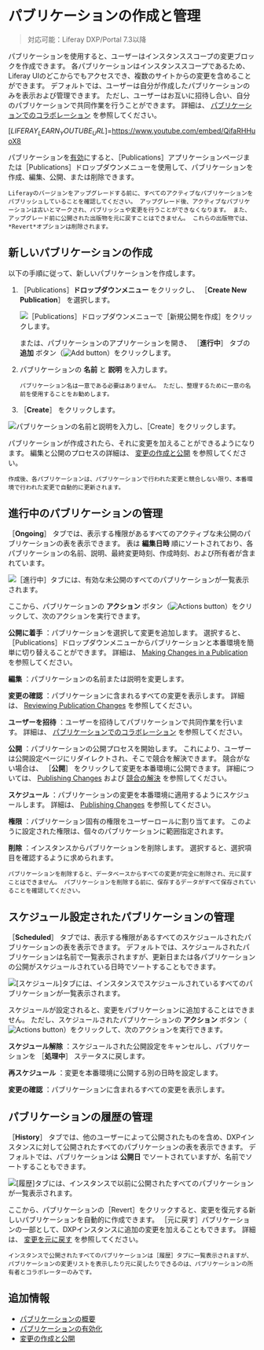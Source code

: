 # パブリケーションの作成と管理

> 対応可能：Liferay DXP/Portal 7.3以降

パブリケーションを使用すると、ユーザーはインスタンススコープの変更ブロックを作成できます。 各パブリケーションはインスタンススコープであるため、Liferay UIのどこからでもアクセスでき、複数のサイトからの変更を含めることができます。 デフォルトでは、ユーザーは自分が作成したパブリケーションのみを表示および管理できます。 ただし、ユーザーはお互いに招待し合い、自分のパブリケーションで共同作業を行うことができます。 詳細は、 [パブリケーションでのコラボレーション](./collaborating-on-publications.md) を参照してください。

[$LIFERAY_LEARN_YOUTUBE_URL$]=https://www.youtube.com/embed/QifaRHHuoX8

パブリケーションを[有効](./enabling-publications.md)にすると、［Publications］アプリケーションページまたは［Publications］ドロップダウンメニューを使用して、パブリケーションを作成、編集、公開、または削除できます。

```{important}
Liferayのバージョンをアップグレードする前に、すべてのアクティブなパブリケーションをパブリッシュしていることを確認してください。 アップグレード後、アクティブなパブリケーションは古いとマークされ、パブリッシュや変更を行うことができなくなります。 また、アップグレード前に公開された出版物を元に戻すことはできません。 これらの出版物では、*Revert*オプションは削除されます。
```

## 新しいパブリケーションの作成

以下の手順に従って、新しいパブリケーションを作成します。

1. ［Publications］**ドロップダウンメニュー** をクリックし、 ［**Create New Publication**］ を選択します。

   ![［Publications］ドロップダウンメニューで［新規公開を作成］をクリックします。](./creating-and-managing-publications/images/01.png)

   または、パブリケーションのアプリケーションを開き、 ［**進行中**］ タブの **追加** ボタン（![Add button](../../../images/icon-add.png)）をクリックします。

1. パブリケーションの **名前** と **説明** を入力します。

   ```{note}
   パブリケーション名は一意である必要はありません。 ただし、整理するために一意の名前を使用することをお勧めします。
   ```

1. ［**Create**］ をクリックします。

![パブリケーションの名前と説明を入力し、［Create］をクリックします。](./creating-and-managing-publications/images/02.png)

パブリケーションが作成されたら、それに変更を加えることができるようになります。 編集と公開のプロセスの詳細は、 [変更の作成と公開](./making-and-publishing-changes.md) を参照してください。

```{note}
作成後、各パブリケーションは、パブリケーションで行われた変更と競合しない限り、本番環境で行われた変更で自動的に更新されます。
```

## 進行中のパブリケーションの管理

［**Ongoing**］ タブでは、表示する権限があるすべてのアクティブな未公開のパブリケーションの表を表示できます。 表は **編集日時** 順にソートされており、各パブリケーションの名前、説明、最終変更時刻、作成時刻、および所有者が含まれています。

![［進行中］タブには、有効な未公開のすべてのパブリケーションが一覧表示されます。](./creating-and-managing-publications/images/03.png)

ここから、パブリケーションの **アクション** ボタン（![Actions button](../../../images/icon-actions.png)）をクリックして、次のアクションを実行できます。

**公開に着手** ：パブリケーションを選択して変更を追加します。 選択すると、［Publications］ドロップダウンメニューからパブリケーションと本番環境を簡単に切り替えることができます。 詳細は、 [Making Changes in a Publication](./making-and-publishing-changes.md#making-changes-in-a-publication) を参照してください。

**編集** ：パブリケーションの名前または説明を変更します。

**変更の確認** ：パブリケーションに含まれるすべての変更を表示します。 詳細は、 [Reviewing Publication Changes](./making-and-publishing-changes.md#reviewing-publication-changes) を参照してください。

**ユーザーを招待** ：ユーザーを招待してパブリケーションで共同作業を行います。 詳細は、 [パブリケーションでのコラボレーション](./collaborating-on-publications.md) を参照してください。

**公開** ：パブリケーションの公開プロセスを開始します。 これにより、ユーザーは公開設定ページにリダイレクトされ、そこで競合を解決できます。 競合がない場合は、 ［**公開**］ をクリックして変更を本番環境に公開できます。 詳細については、 [Publishing Changes](./making-and-publishing-changes.md#publishing-changes) および [競合の解決](./resolving-conflicts.md) を参照してください。

**スケジュール** ：パブリケーションの変更を本番環境に適用するようにスケジュールします。 詳細は、 [Publishing Changes](./making-and-publishing-changes.md#publishing-changes) を参照してください。

**権限** ：パブリケーション固有の権限をユーザーロールに割り当てます。 このように設定された権限は、個々のパブリケーションに範囲指定されます。 <!--TASK: Link to the permissions article once finished.-->

**削除** ：インスタンスからパブリケーションを削除します。 選択すると、選択項目を確認するように求められます。

```{warning}
パブリケーションを削除すると、データベースからすべての変更が完全に削除され、元に戻すことはできません。 パブリケーションを削除する前に、保存するデータがすべて保存されていることを確認してください。
```

## スケジュール設定されたパブリケーションの管理

［**Scheduled**］ タブでは、表示する権限があるすべてのスケジュールされたパブリケーションの表を表示できます。 デフォルトでは、スケジュールされたパブリケーションは名前で一覧表示されますが、更新日または各パブリケーションの公開がスケジュールされている日時でソートすることもできます。

![ [スケジュール]タブには、インスタンスでスケジュールされているすべてのパブリケーションが一覧表示されます。](./creating-and-managing-publications/images/04.png)

スケジュールが設定されると、変更をパブリケーションに追加することはできません。 ただし、スケジュールされたパブリケーションの **アクション** ボタン（![Actions button](../../../images/icon-actions.png)）をクリックして、次のアクションを実行できます。

**スケジュール解除** ：スケジュールされた公開設定をキャンセルし、パブリケーションを ［**処理中**］ ステータスに戻します。

**再スケジュール** ：変更を本番環境に公開する別の日時を設定します。

**変更の確認** ：パブリケーションに含まれるすべての変更を表示します。

## パブリケーションの履歴の管理

［**History**］ タブでは、他のユーザーによって公開されたものを含め、DXPインスタンスに対して公開されたすべてのパブリケーションの表を表示できます。 デフォルトでは、パブリケーションは **公開日** でソートされていますが、名前でソートすることもできます。

![ [履歴]タブには、インスタンスで以前に公開されたすべてのパブリケーションが一覧表示されます。](./creating-and-managing-publications/images/05.png)

ここから、パブリケーションの［Revert］をクリックすると、変更を復元する新しいパブリケーションを自動的に作成できます。 ［元に戻す］パブリケーションの一部として、DXPインスタンスに追加の変更を加えることもできます。 詳細は、 [変更を元に戻す](./reverting-changes.md) を参照してください。

```{note}
インスタンスで公開されたすべてのパブリケーションは［履歴］タブに一覧表示されますが、パブリケーションの変更リストを表示したり元に戻したりできるのは、パブリケーションの所有者とコラボレーターのみです。
```

## 追加情報

* [パブリケーションの概要](../publications.md)
* [パブリケーションの有効化](./enabling-publications.md)
* [変更の作成と公開](./making-and-publishing-changes.md)
